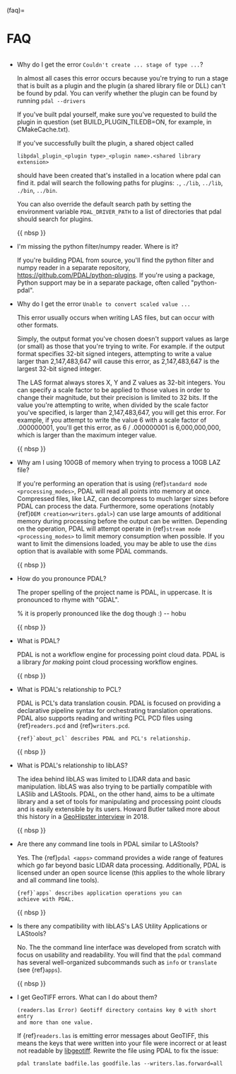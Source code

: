 (faq)=

# FAQ

```{index} pronounce
```

- Why do I get the error `Couldn't create ... stage of type ...`?

  In almost all cases this error occurs because you're trying to run a stage
  that is built as a plugin and the plugin (a shared library file or DLL)
  can't be found by pdal.  You can verify whether the plugin can
  be found by running `pdal --drivers`

  If you've built pdal yourself, make sure you've requested to build the
  plugin in question (set BUILD_PLUGIN_TILEDB=ON, for example,
  in CMakeCache.txt).

  If you've successfully built the plugin, a
  shared object called

  ```
  libpdal_plugin_<plugin type>_<plugin name>.<shared library extension>
  ```

  should have been created that's installed in a location where pdal
  can find it.  pdal will search
  the following paths for plugins: `.`, `./lib`, `../lib`, `./bin`,
  `../bin`.

  You can also override the default search path by setting the environment
  variable `PDAL_DRIVER_PATH` to a list of directories that pdal should search
  for plugins.

  {{ nbsp }}

- I'm missing the python filter/numpy reader. Where is it?

  If you're building PDAL from source, you'll find the python filter and numpy
  reader in a separate repository, <https://github.com/PDAL/python-plugins>. If you're
  using a package, Python support may be in a separate package, often called "python-pdal".

- Why do I get the error `Unable to convert scaled value ...`

  This error usually occurs when writing LAS files, but can occur with other
  formats.

  Simply, the output format you've chosen doesn't support values as large
  (or small) as those that you're trying to write.  For example. if the
  output format specifies 32-bit signed integers, attempting to write a
  value larger than 2,147,483,647 will cause this error, as 2,147,483,647
  is the largest 32-bit signed integer.

  The LAS format always stores X, Y and Z values as 32-bit integers.
  You can specify a scale factor to be applied to those values in order
  to change their magnitude, but their precision is limited to 32 bits.
  If the value
  you're attempting to write, when divided by the scale factor you've
  specified, is larger than 2,147,483,647, you will get this error.
  For example, if you attempt to write the value 6 with a scale factor
  of .000000001, you'll get this error, as 6 / .000000001 is 6,000,000,000,
  which is larger than the maximum integer value.

  {{ nbsp }}

- Why am I using 100GB of memory when trying to process a 10GB LAZ file?

  If you're performing an operation that is using
  {ref}`standard mode <processing_modes>`, PDAL will read all points into
  memory at once.  Compressed files, like LAZ, can decompress to much larger
  sizes before PDAL can process the data. Furthermore, some operations
  (notably {ref}`DEM creation<writers.gdal>`) can use large amounts of
  additional memory during processing before the output can be written.
  Depending on the operation, PDAL will attempt operate in
  {ref}`stream mode <processing_modes>` to limit memory consumption when possible.
  If you want to limit the dimensions loaded, you may be able to use the `dims` option
  that is available with some PDAL commands.

  {{ nbsp }}

- How do you pronounce PDAL?

  The proper spelling of the project name is PDAL, in uppercase. It is
  pronounced to rhyme with "GDAL".

  % it is properly pronounced like the dog though :) -- hobu

  {{ nbsp }}

- What is PDAL?

  PDAL is not a workflow engine for processing point cloud data.
  PDAL is a library *for making* point cloud processing workflow engines.

  {{ nbsp }}

- What is PDAL's relationship to PCL?

  PDAL is PCL's data translation cousin. PDAL is focused on providing a
  declarative pipeline syntax for orchestrating translation operations.
  PDAL also supports reading and writing PCL PCD files using {ref}`readers.pcd`
  and {ref}`writers.pcd`.

  ```{seealso}
  {ref}`about_pcl` describes PDAL and PCL's relationship.
  ```

  {{ nbsp }}

- What is PDAL's relationship to libLAS?

  The idea behind libLAS was limited to LIDAR data and basic
  manipulation. libLAS was also trying to be partially compatible
  with LASlib and LAStools. PDAL, on the other hand, aims to be
  a ultimate library and a set of tools for manipulating and processing
  point clouds and is easily extensible by its users. Howard Butler
  talked more about this history in a [GeoHipster interview] in
  2018\.

  {{ nbsp }}

- Are there any command line tools in PDAL similar to LAStools?

  Yes. The {ref}`pdal <apps>` command provides a wide range of features which go
  far beyond basic LIDAR data processing. Additionally, PDAL is licensed
  under an open source license (this applies to the whole library and
  all command line tools).

  ```{seealso}
  {ref}`apps` describes application operations you can
  achieve with PDAL.
  ```

  {{ nbsp }}

- Is there any compatibility with libLAS's LAS Utility Applications or LAStools?

  No. The the command line interface was developed from scratch with
  focus on usability and readability. You will find that the `pdal`
  command has several well-organized subcommands such as `info`
  or `translate` (see {ref}`apps`).

  {{ nbsp }}

- I get GeoTIFF errors. What can I do about them?

  ```
  (readers.las Error) Geotiff directory contains key 0 with short entry
  and more than one value.
  ```

  If {ref}`readers.las` is emitting error messages about GeoTIFF, this means
  the keys that were written into your file were incorrect or at least not
  readable by [libgeotiff]. Rewrite the file using PDAL to fix the issue:

  ```
  pdal translate badfile.las goodfile.las --writers.las.forward=all
  ```

[geohipster interview]: http://geohipster.com/2018/03/05/howard-butler-like-good-song-open-source-software-chance-immortal/
[libgeotiff]: https://github.com/OSGeo/libgeotiff
